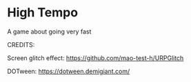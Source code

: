 # High Tempo
 A game about going very fast



CREDITS:

Screen glitch effect:
https://github.com/mao-test-h/URPGlitch

DOTween:
https://dotween.demigiant.com/

